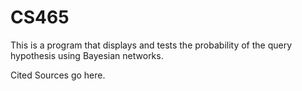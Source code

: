 # CS465

This is a program that displays and tests the probability of the query hypothesis using Bayesian networks.


Cited Sources go here.
